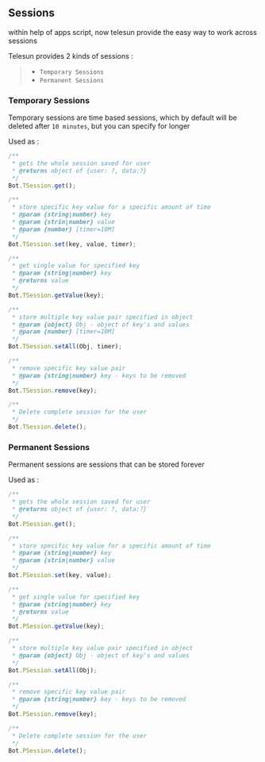 ## Sessions

within help of apps script, now telesun provide the easy way to work across sessions

Telesun provides 2 kinds of sessions :

> - `Temporary Sessions`
> - `Permanent Sessions`

### Temporary Sessions

Temporary sessions are time based sessions, which by default will be deleted after `10 minutes`, but you can specify for longer

Used as :

```js
/**
 * gets the whole session saved for user
 * @returns object of {user: ?, data:?}
 */
Bot.TSession.get();

/**
 * store specific key value for a specific amount of time
 * @param {string|number} key
 * @param {strin|number} value
 * @param {number} [timer=10M]
 */
Bot.TSession.set(key, value, timer);

/**
 * get single value for specified key
 * @param {string|number} key
 * @returns value
 */
Bot.TSession.getValue(key);

/**
 * store multiple key value pair specified in object
 * @param {object} Obj - object of key's and values
 * @param {number} [timer=10M]
 */
Bot.TSession.setAll(Obj, timer);

/**
 * remove specific key value pair
 * @param {string|number} key - keys to be removed
 */
Bot.TSession.remove(key);

/**
 * Delete complete session for the user
 */
Bot.TSession.delete();
```

### Permanent Sessions

Permanent sessions are sessions that can be stored forever

Used as :

```js
/**
 * gets the whole session saved for user
 * @returns object of {user: ?, data:?}
 */
Bot.PSession.get();

/**
 * store specific key value for a specific amount of time
 * @param {string|number} key
 * @param {strin|number} value
 */
Bot.PSession.set(key, value);

/**
 * get single value for specified key
 * @param {string|number} key
 * @returns value
 */
Bot.PSession.getValue(key);

/**
 * store multiple key value pair specified in object
 * @param {object} Obj - object of key's and values
 */
Bot.PSession.setAll(Obj);

/**
 * remove specific key value pair
 * @param {string|number} key - keys to be removed
 */
Bot.PSession.remove(key);

/**
 * Delete complete session for the user
 */
Bot.PSession.delete();
```
